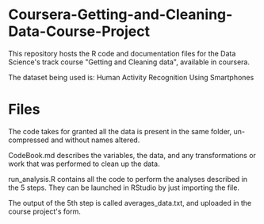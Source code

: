 # Coursera-Getting-and-Cleaning-Data-Course-Project

This repository hosts the R code and documentation files for the Data Science's track course "Getting and Cleaning data", available in coursera.

The dataset being used is: Human Activity Recognition Using Smartphones
# Files

The code takes for granted all the data is present in the same folder, un-compressed and without names altered.

CodeBook.md describes the variables, the data, and any transformations or work that was performed to clean up the data.

run_analysis.R contains all the code to perform the analyses described in the 5 steps. They can be launched in RStudio by just importing the file.

The output of the 5th step is called averages_data.txt, and uploaded in the course project's form.

